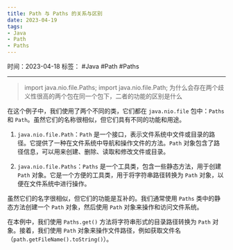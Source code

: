 ```yaml
---
title: Path 与 Paths 的关系与区别
date: 2023-04-19
tags: 
- Java 
- Path 
- Paths
---
```


时间：2023-04-18
标签： #Java #Path #Paths

---

>import java.nio.file.Paths; import java.nio.file.Path; 为什么会存在两个歧义性很高的两个包在同一个包下，二者的功能的区别是什么

在这个例子中，我们使用了两个不同的类，它们都在 `java.nio.file` 包中：`Paths` 和 `Path`。虽然它们的名称很相似，但它们具有不同的功能和用途。

1.  `java.nio.file.Path`：`Path` 是一个接口，表示文件系统中文件或目录的路径。它提供了一种在文件系统中导航和操作文件的方法。`Path` 对象包含了路径信息，可以用来创建、删除、读取和修改文件或目录。
    
2.  `java.nio.file.Paths`：`Paths` 是一个工具类，包含一些静态方法，用于创建 `Path` 对象。它是一个方便的工具类，用于将字符串路径转换为 `Path` 对象，以便在文件系统中进行操作。
    

虽然它们的名字很相似，但它们的功能是互补的。我们通常使用 `Paths` 类中的静态方法创建一个 `Path` 对象，然后使用 `Path` 对象来操作和访问文件系统。

在本例中，我们使用 `Paths.get()` 方法将字符串形式的目录路径转换为 `Path` 对象。接着，我们使用 `Path` 对象来操作文件路径，例如获取文件名（`path.getFileName().toString()`）。